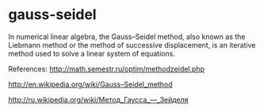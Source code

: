 gauss-seidel
============

In numerical linear algebra, the Gauss–Seidel method, also known as the Liebmann method or the method of successive displacement, is an iterative method used to solve a linear system of equations.

References:
http://math.semestr.ru/optim/methodzeidel.php

http://en.wikipedia.org/wiki/Gauss–Seidel_method

http://ru.wikipedia.org/wiki/Метод_Гаусса_—_Зейделя
